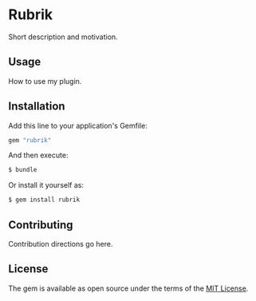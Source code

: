 # Rubrik
Short description and motivation.

## Usage
How to use my plugin.

## Installation
Add this line to your application's Gemfile:

```ruby
gem "rubrik"
```

And then execute:
```bash
$ bundle
```

Or install it yourself as:
```bash
$ gem install rubrik
```

## Contributing
Contribution directions go here.

## License
The gem is available as open source under the terms of the [MIT License](https://opensource.org/licenses/MIT).
